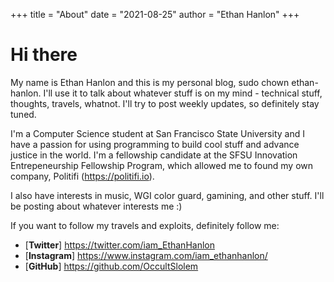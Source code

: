 +++
title = "About"
date = "2021-08-25"
author = "Ethan Hanlon"
+++

# Hi there

My name is Ethan Hanlon and this is my personal blog, sudo chown ethan-hanlon. I'll use it to talk about whatever stuff is on my mind - technical stuff, thoughts, travels, whatnot. I'll try to post weekly updates, so definitely stay tuned.

I'm a Computer Science student at San Francisco State University and I have a passion for using programming to build cool stuff and advance justice in the world. I'm a fellowship candidate at the SFSU Innovation Entrepeneurship Fellowship Program, which allowed me to found my own company, Politifi (https://politifi.io)\.

I also have interests in music, WGI color guard, gamining, and other stuff. I'll be posting about whatever interests me :)

If you want to follow my travels and exploits, definitely follow me:
- [**Twitter**] https://twitter.com/iam_EthanHanlon
- [**Instagram**] https://www.instagram.com/iam_ethanhanlon/
- [**GitHub**] https://github.com/OccultSlolem
